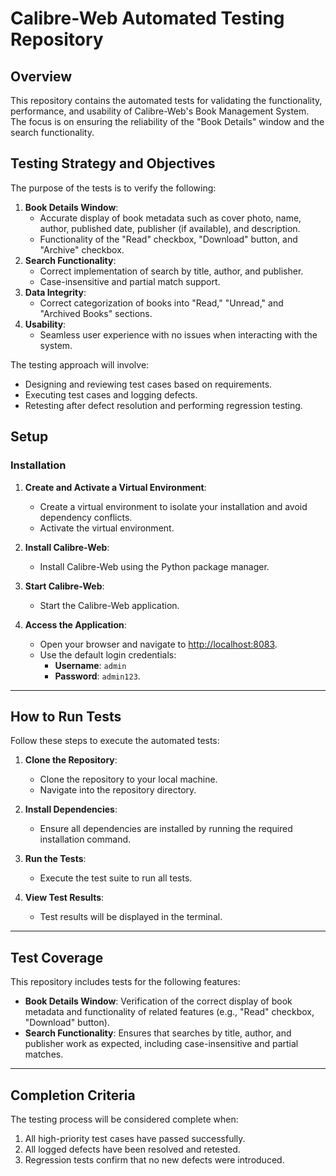 # **Calibre-Web Automated Testing Repository**

## **Overview**
This repository contains the automated tests for validating the functionality, performance, and usability of Calibre-Web's Book Management System. The focus is on ensuring the reliability of the "Book Details" window and the search functionality.

## **Testing Strategy and Objectives**
The purpose of the tests is to verify the following:
1. **Book Details Window**:
   - Accurate display of book metadata such as cover photo, name, author, published date, publisher (if available), and description.
   - Functionality of the "Read" checkbox, "Download" button, and "Archive" checkbox.
2. **Search Functionality**:
   - Correct implementation of search by title, author, and publisher.
   - Case-insensitive and partial match support.
3. **Data Integrity**:
   - Correct categorization of books into "Read," "Unread," and "Archived Books" sections.
4. **Usability**:
   - Seamless user experience with no issues when interacting with the system.

The testing approach will involve:
- Designing and reviewing test cases based on requirements.
- Executing test cases and logging defects.
- Retesting after defect resolution and performing regression testing.

## **Setup**

### **Installation**
1. **Create and Activate a Virtual Environment**:
   - Create a virtual environment to isolate your installation and avoid dependency conflicts.
   - Activate the virtual environment.

2. **Install Calibre-Web**:
   - Install Calibre-Web using the Python package manager.

3. **Start Calibre-Web**:
   - Start the Calibre-Web application.

4. **Access the Application**:
   - Open your browser and navigate to [http://localhost:8083](http://localhost:8083).
   - Use the default login credentials:
     - **Username**: `admin`
     - **Password**: `admin123`.

---

## **How to Run Tests**
Follow these steps to execute the automated tests:

1. **Clone the Repository**:
   - Clone the repository to your local machine.
   - Navigate into the repository directory.

2. **Install Dependencies**:
   - Ensure all dependencies are installed by running the required installation command.

3. **Run the Tests**:
   - Execute the test suite to run all tests.

4. **View Test Results**:
   - Test results will be displayed in the terminal.

---

## **Test Coverage**
This repository includes tests for the following features:
- **Book Details Window**: Verification of the correct display of book metadata and functionality of related features (e.g., "Read" checkbox, "Download" button).
- **Search Functionality**: Ensures that searches by title, author, and publisher work as expected, including case-insensitive and partial matches.

---

## **Completion Criteria**
The testing process will be considered complete when:
1. All high-priority test cases have passed successfully.
2. All logged defects have been resolved and retested.
3. Regression tests confirm that no new defects were introduced.


